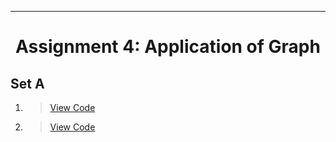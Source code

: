 ***
<h1 align = "center">Assignment 4: Application of Graph</h1>

<h2 align = "left">Set A</h2>

1. 
    > [View Code](Set-A/Q1)
2. 
    > [View Code](Set-A/Q2)